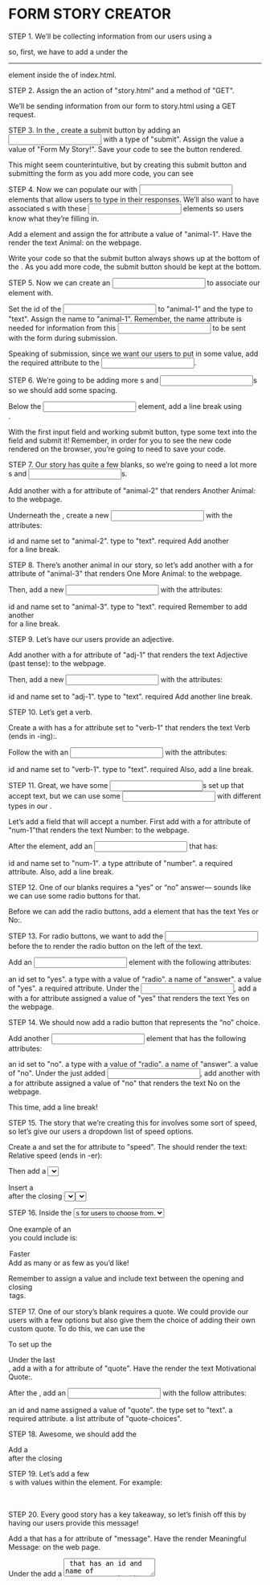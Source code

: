 # FORM STORY CREATOR

STEP 1.
We’ll be collecting information from our users using a <form> so, first, we have to add a <form> under the <hr> element inside the <body> of index.html.

STEP 2.
Assign the <form> an action of "story.html" and a method of "GET".

We’ll be sending information from our form to story.html using a GET request.

STEP 3.
In the <form>, create a submit button by adding an <input> with a type of "submit". Assign the value a value of "Form My Story!". Save your code to see the button rendered.

This might seem counterintuitive, but by creating this submit button and submitting the form as you add more code, you can see 

<!-- Adding Text Input -->
STEP 4.
Now we can populate our <form> with <input> elements that allow users to type in their responses. We’ll also want to have associated <label>s with these <input> elements so users know what they’re filling in.

Add a <label> element and assign the for attribute a value of "animal-1". Have the <label> render the text Animal: on the webpage.

Write your code so that the submit button always shows up at the bottom of the <form>. As you add more code, the submit button should be kept at the bottom.

STEP 5.
Now we can create an <input> to associate our <label> element with.

Set the id of the <input> to "animal-1" and the type to "text". Assign the name to "animal-1". Remember, the name attribute is needed for information from this <input> to be sent with the form during submission.

Speaking of submission, since we want our users to put in some value, add the required attribute to the <input>.

STEP 6.
We’re going to be adding more <label>s and <input>s so we should add some spacing.

Below the <input> element, add a line break using <br>.

With the first input field and working submit button, type some text into the field and submit it! Remember, in order for you to see the new code rendered on the browser, you’re going to need to save your code.

STEP 7.
Our story has quite a few blanks, so we’re going to need a lot more <label>s and <input>s.

Add another <label> with a for attribute of "animal-2" that renders Another Animal: to the webpage.

Underneath the <label>, create a new <input> with the attributes:

id and name set to "animal-2".
type to "text".
required
Add another <br> for a line break.

STEP 8.
There’s another animal in our story, so let’s add another <label> with a for attribute of "animal-3" that renders One More Animal: to the webpage.

Then, add a new <input> with the attributes:

id and name set to "animal-3".
type to "text".
required
Remember to add another <br> for a line break.

STEP 9.
Let’s have our users provide an adjective.

Add another <label> with a for attribute of "adj-1" that renders the text Adjective (past tense): to the webpage.

Then, add a new <input> with the attributes:

id and name set to "adj-1".
type to "text".
required
Add another line break.

STEP 10.
Let’s get a verb.

Create a <label> with has a for attribute set to "verb-1" that renders the text Verb (ends in -ing):.

Follow the <label> with an <input> with the attributes:

id and name set to "verb-1".
type to "text".
required
Also, add a line break.

<!-- Other Inputs -->
STEP 11.
Great, we have some <input>s set up that accept text, but we can use some <input> with different types in our <form>.

Let’s add a field that will accept a number. First add <label> with a for attribute of "num-1"that renders the text Number: to the webpage.

After the <label> element, add an <input> that has:

id and name set to "num-1".
a type attribute of "number".
a required attribute.
Also, add a line break.

STEP 12.
One of our blanks requires a “yes” or “no” answer— sounds like we can use some radio buttons for that.

Before we can add the radio buttons, add a <span> element that has the text Yes or No:.

STEP 13.
For radio buttons, we want to add the <input> before the <label> to render the radio button on the left of the text.

Add an <input> element with the following attributes:

an id set to "yes".
a type with a value of "radio".
a name of "answer".
a value of "yes".
a required attribute.
Under the <input>, add a <label> with a for attribute assigned a value of "yes" that renders the text Yes on the webpage.


STEP 14.
We should now add a radio button that represents the “no” choice.

Add another <input> element that has the following attributes:

an id set to "no".
a type with a value of "radio".
a name of "answer".
a value of "no".
Under the just added <input>, add another <label> with a for attribute assigned a value of "no" that renders the text No on the webpage.

This time, add a line break!

STEP 15.
The story that we’re creating this <form> for involves some sort of speed, so let’s give our users a dropdown list of speed options.

Create a <label> and set the for attribute to "speed". The <label> should render the text: Relative speed (ends in -er):

Then add a <select> element with an id and name of "speed". Add the required attribute to make this field mandatory.

Insert a <br> after the closing <select> tag. The <select> element will be empty for now.

STEP 16.
Inside the <select> add a few <option>s for users to choose from.

One example of an <option> you could include is:

<option value="faster">Faster</option>
Add as many or as few as you’d like!

Remember to assign a value and include text between the opening and closing <option> tags.

STEP 17.
One of our story’s blank requires a quote. We could provide our users with a few options but also give them the choice of adding their own custom quote. To do this, we can use the <datalist> element.

To set up the <datalist> we need an accompanying <label> and <input>.

Under the last <br>, add a <label> with a for attribute of "quote". Have the <label> render the text Motivational Quote:.

After the <label>, add an <input> with the follow attributes:

an id and name assigned a value of "quote".
the type set to "text".
a required attribute.
a list attribute of "quote-choices".

STEP 18.
Awesome, we should add the <datalist> now under the <input> element. Assign the <datalist> an id of "quote-choices".

Add a <br> after the closing <datalist> tag.

STEP 19.
Let’s add a few <option>s with values within the <datalist> element. For example:

<option value="winner gets ice cream!"></option>

STEP 20.
Every good story has a key takeaway, so let’s finish off this <form> by having our users provide this message!

Add a <label> that has a for attribute of "message". Have the <label> render Meaningful Message: on the web page.

Under the <label> add a <textarea> that has an id and name of "message". Make the <textarea> a required field. The <textarea> should have 8 rows and 40 columns. (Check the hint for a syntax reminder).

Then add a line break after the <textarea> element.

<!-- Project Extras -->
Fantastic job creating a <form> to fill in a story!

If you want to challenge yourself:

Add pre-selected values for each input field.
Add placeholder text that contains examples for users.
Add some extra validations like min, minlength, or pattern to the elements that accept user input.

